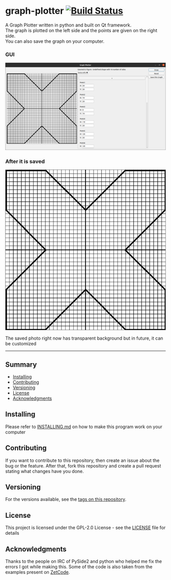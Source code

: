# graph-plotter [![Build Status](https://travis-ci.com/sumagnadas/graph-plotter.svg?branch=main)](https://travis-ci.com/sumagnadas/graph-plotter)

A Graph Plotter written in python and built on Qt framework.\
The graph is plotted on the left side and the points are given on the right side.\
You can also save the graph on your computer.
### GUI
![graph](resources/GUI.png)
### After it is saved
![saved](resources/saved.png)

The saved photo right now has transparent background but in future, it can be customized


---
## Summary

  - [Installing](#installing)
  - [Contributing](#contributing)
  - [Versioning](#versioning)
  - [License](#license)
  - [Acknowledgments](#acknowledgments)

## Installing
Please refer to [INSTALLING.md](https://github.com/sumagnadas/graph-plotter/blob/main/INSTALLING.md) on how to make this program work on your computer


## Contributing
If you want to contribute to this repository, then create an issue about the bug or the feature. After that, fork this repository and create a pull request stating what changes have you done.


## Versioning

For the versions available, see the [tags on this repository](https://github.com/sumagnadas/graph-plotter/tags).  

## License
This project is licensed under the GPL-2.0 License - see the [LICENSE](LICENSE) file for details

## Acknowledgments
Thanks to the people on IRC of PySide2 and python who helped me fix the errors I got while making this. Some of the code is also taken from the examples present on <a href="zetcode.com">ZetCode</a>.
